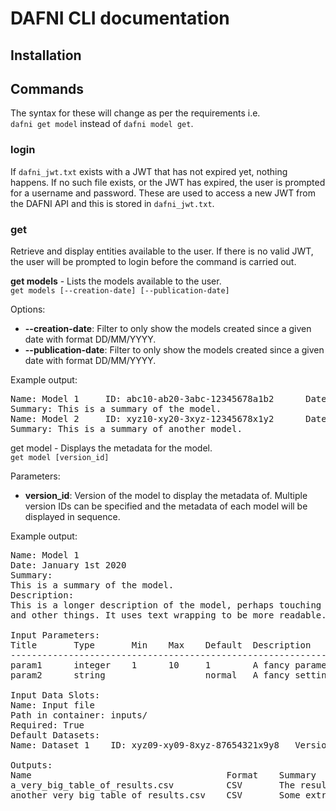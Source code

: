 # DAFNI CLI documentation

## Installation

## Commands

The syntax for these will change as per the requirements i.e.\
`dafni get model` instead of `dafni model get`.

### login
If `dafni_jwt.txt` exists with a JWT that has not expired yet, nothing happens.
If no such file exists, or the JWT has expired, the user is prompted for a username and password.
These are used to access a new JWT from the DAFNI API and this is stored in `dafni_jwt.txt`.

### get
Retrieve and display entities available to the user. 
If there is no valid JWT, the user will be prompted to login before the command is carried out.

**get models** - 
Lists the models available to the user.\
`get models [--creation-date] [--publication-date]`

Options:
- **--creation-date**: Filter to only show the models created since a given date with format DD/MM/YYYY.
- **--publication-date**:  Filter to only show the models created since a given date with format DD/MM/YYYY.

Example output:
<pre>
Name: Model 1     ID: abc10-ab20-3abc-12345678a1b2      Date: January 1st 2020
Summary: This is a summary of the model.
Name: Model 2     ID: xyz10-xy20-3xyz-12345678x1y2      Date: January 1st 2020
Summary: This is a summary of another model.
</pre>

get model - Displays the metadata for the model.\
`get model [version_id]`

Parameters:
- **version_id**: Version of the model to display the metadata of.
Multiple version IDs can be specified and the metadata of each model will be displayed in sequence.

Example output:
<pre>
Name: Model 1
Date: January 1st 2020
Summary:
This is a summary of the model.
Description:
This is a longer description of the model, perhaps touching on more details 
and other things. It uses text wrapping to be more readable.

Input Parameters:
Title       Type       Min    Max    Default  Description
--------------------------------------------------------------------
param1      integer    1      10     1        A fancy parameter
param2      string                   normal   A fancy setting

Input Data Slots:
Name: Input file
Path in container: inputs/
Required: True
Default Datasets:
Name: Dataset 1    ID: xyz09-xy09-8xyz-87654321x9y8   Version ID: xyz09-xy09-8xyz-56843975x9y8

Outputs:
Name                                     Format    Summary
a_very_big_table_of_results.csv          CSV       The results you care about
another_very_big_table_of_results.csv    CSV       Some extra results you may find useful
</pre>